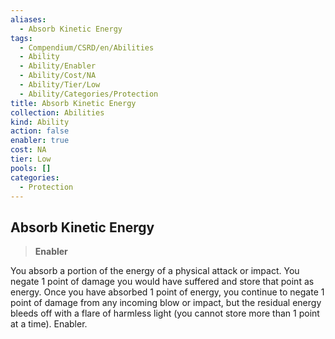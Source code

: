 ```yaml
---
aliases:
  - Absorb Kinetic Energy
tags:
  - Compendium/CSRD/en/Abilities
  - Ability
  - Ability/Enabler
  - Ability/Cost/NA
  - Ability/Tier/Low
  - Ability/Categories/Protection
title: Absorb Kinetic Energy
collection: Abilities
kind: Ability
action: false
enabler: true
cost: NA
tier: Low
pools: []
categories:
  - Protection
---
```

## Absorb Kinetic Energy    
>**Enabler**  
    
You absorb a portion of the energy of a physical attack or impact. You negate 1 point of damage you would have suffered and store that point as energy. Once you have absorbed 1 point of energy, you continue to negate 1 point of damage from any incoming blow or impact, but the residual energy bleeds off with a flare of harmless light (you cannot store more than 1 point at a time). Enabler.